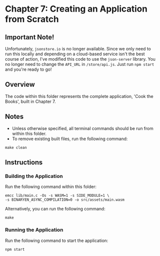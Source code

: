 # Chapter 7: Creating an Application from Scratch

## Important Note!
Unfortunately, `jsonstore.io` is no longer available. Since we only need to run
this locally and depending on a cloud-based service isn't the best course of
action, I've modified this code to use the `json-server` library. You no longer
need to change the `API_URL` in `/store/api.js`. Just run `npm start` and you're
ready to go!

## Overview
The code within this folder represents the complete application, 'Cook the Books', built in Chapter 7.

## Notes
- Unless otherwise specified, all terminal commands should be run from within this folder.
- To remove existing built files, run the following command:
```
make clean
```

## Instructions
### Building the Application
Run the following command within this folder:
```
emcc lib/main.c -Os -s WASM=1 -s SIDE_MODULE=1 \
-s BINARYEN_ASYNC_COMPILATION=0 -o src/assets/main.wasm
```

Alternatively, you can run the following command:
```
make
```

### Running the Application
Run the following command to start the application:
```
npm start
```
